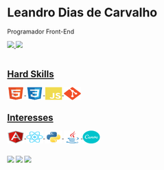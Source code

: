 <div>
  <h1>Leandro Dias de Carvalho</h1>
  <p> Programador Front-End</p>
</div>

<div>
  <a href="https://github.com/leandrodiascarvalho">
  <img height="150em" src="https://github-readme-stats.vercel.app/api?username=leandrodiascarvalho&show_icons=true&theme=dracula&include_all_commits=true&count_private=true"/>
  <img height="150em" src="https://github-readme-stats.vercel.app/api/top-langs/?username=leandrodiascarvalho&layout=compact&langs_count=7&theme=dracula"/>
</div>
  
<Div style="display: inline_block"><br>
  <h2>Hard Skills</h2>
    <img align="center" alt="Leo-HTML" height="30" width="40" src="https://raw.githubusercontent.com/devicons/devicon/master/icons/html5/html5-original.svg">
      <img align="center" alt="Leo-CSS" height="30" width="40" src="https://raw.githubusercontent.com/devicons/devicon/master/icons/css3/css3-original.svg">
        <img align="center" alt="Leo-Js" height="30" width="40" src="https://raw.githubusercontent.com/devicons/devicon/master/icons/javascript/javascript-plain.svg">
       <img align="center" alt="Leo-AngularJS" height="30" width="40" src="https://raw.githubusercontent.com/devicons/devicon/master/icons/git/git-original.svg">          <h2>Interesses</h2>
   <img align="center" alt="Leo-AngularJS" height="30" width="40" src="https://raw.githubusercontent.com/devicons/devicon/master/icons/angularjs/angularjs-original.svg">
  <img align="center" alt="Leo-React" height="30" width="40" src="https://raw.githubusercontent.com/devicons/devicon/master/icons/react/react-original.svg">
  <img align="center" alt="Leo-AWS" height="30" width="40" src="https://raw.githubusercontent.com/devicons/devicon/master/icons/python/python-original.svg">
  <img align="center" alt="Leo-Java" height="30" width="40" src="https://raw.githubusercontent.com/devicons/devicon/master/icons/java/java-original.svg">
  <img align="center" alt="Leo-Canva" height="30" width="40" src="https://raw.githubusercontent.com/devicons/devicon/master/icons/canva/canva-original.svg">

</div>
  
  ##
 
<div> 

  <a href="https://www.instagram.com/leandro_dias_carvalho" target="_blank"><img src="https://img.shields.io/badge/-Instagram-%23E4405F?style=for-the-badge&logo=instagram&logoColor=white" target="_blank"></a>
 <a href = "mailto:contatorleandrovinte100@gmail.com"><img src="https://img.shields.io/badge/-Gmail-%23333?style=for-the-badge&logo=gmail&logoColor=white" target="_blank"></a>
  <a href="https://www.linkedin.com/in/leandrodiascarvalho" target="_blank"><img src="https://img.shields.io/badge/-LinkedIn-%230077B5?style=for-the-badge&logo=linkedin&logoColor=white" target="_blank"></a> 
 
</div>
